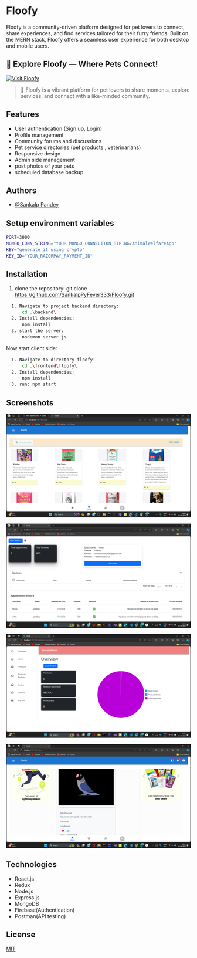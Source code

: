 
# Floofy

Floofy is a community-driven platform designed for pet lovers to connect, share experiences, and find services tailored for their furry friends. Built on the MERN stack, Floofy offers a seamless user experience for both desktop and mobile users.

## 🌈 Explore Floofy — Where Pets Connect!

[![Visit Floofy](https://img.shields.io/badge/Visit%20Floofy-%F0%9F%90%BE%20Live%20App-00c2cb?style=for-the-badge&logo=vercel&logoColor=white&labelColor=00c853)](https://floofy-eta.vercel.app/)

> 🐾 Floofy is a vibrant platform for pet lovers to share moments, explore services, and connect with a like-minded community.




## Features

- User authentication (Sign up, Login)
- Profile management
- Community forums and discussions
- Pet service directories (pet products , veterinarians)
- Responsive design
- Admin side management
- post photos of your pets
- scheduled database backup




## Authors

- [@Sankalp Pandey](https://github.com/SankalpPyFever333)


## Setup environment variables
```bash
PORT=3000
MONGO_CONN_STRING="YOUR_MONGO_CONNECTION_STRING/AnimalWelfareApp"
KEY="generate it using crypto"
KEY_ID="YOUR_RAZORPAY_PAYMENT_ID"
```
## Installation

  1. clone the repository:
      git clone https://github.com/SankalpPyFever333/Floofy.git
```bash
  1. Navigate to project backend directory:
      cd .\backend\
  2. Install dependencies:
      npm install
  3. start the server:
      nodemon server.js
```
Now start client side:
  ```bash
    1. Navigate to directory floofy:
        cd .\frontend\floofy\
    2. Install dependencies:
        npm install
    3. run: npm start   
  ```

    
## Screenshots

![App Screenshot](https://github.com/SankalpPyFever333/Floofy/blob/main/frontend/floofy/src/Assets/AppScreenShots/Screenshot%202024-04-12%20204313.png)

![App Screenshot](https://github.com/SankalpPyFever333/Floofy/blob/main/frontend/floofy/src/Assets/AppScreenShots/Screenshot%202024-04-11%20223246.png)

![App Screenshot](https://github.com/SankalpPyFever333/Floofy/blob/main/frontend/floofy/src/Assets/AppScreenShots/Screenshot%202024-04-11%20212340.png)

![App Screenshot](https://github.com/SankalpPyFever333/Floofy/blob/main/frontend/floofy/src/Assets/AppScreenShots/Screenshot%202024-04-11%20223730.png)




## Technologies
- React.js
- Redux
- Node.js
- Express.js
- MongoDB
- Firebase(Authentication)
- Postman(API testing)



## License

[MIT](https://choosealicense.com/licenses/mit/)

